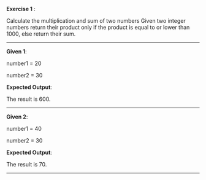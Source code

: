 **Exercise 1** : 

Calculate the multiplication and sum of two numbers
Given two integer numbers return their product only if the product is equal to or lower than 1000, else return their sum.

__________________________________________________________________________________________________________________

**Given 1**: 

number1 = 20

number2 = 30

**Expected Output**:

The result is 600.

__________________________________________________________________________________________________________________

**Given 2**:

number1 = 40

number2 = 30

**Expected Output**:

The result is 70.

__________________________________________________________________________________________________________________
